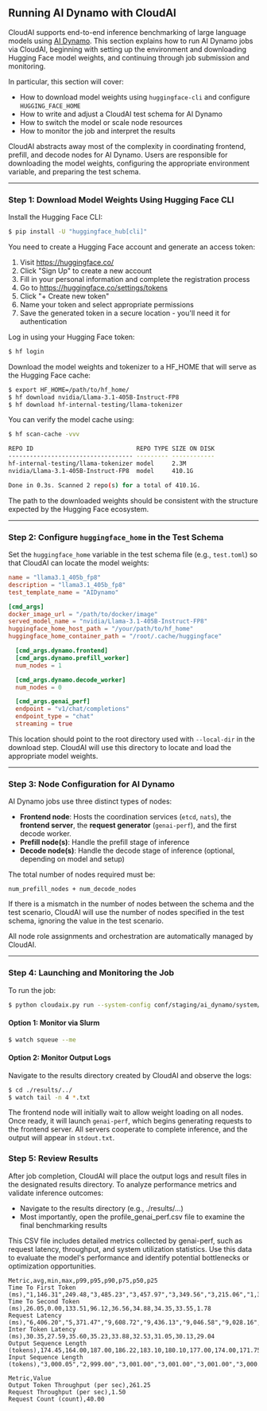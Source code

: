 ## Running AI Dynamo with CloudAI
CloudAI supports end-to-end inference benchmarking of large language models using [AI Dynamo](https://github.com/ai-dynamo/dynamo). This section explains how to run AI Dynamo jobs via CloudAI, beginning with setting up the environment and downloading Hugging Face model weights, and continuing through job submission and monitoring.

In particular, this section will cover:

- How to download model weights using `huggingface-cli` and configure `HUGGING_FACE_HOME`
- How to write and adjust a CloudAI test schema for AI Dynamo
- How to switch the model or scale node resources
- How to monitor the job and interpret the results

CloudAI abstracts away most of the complexity in coordinating frontend, prefill, and decode nodes for AI Dynamo. Users are responsible for downloading the model weights, configuring the appropriate environment variable, and preparing the test schema.

---

### Step 1: Download Model Weights Using Hugging Face CLI

Install the Hugging Face CLI:

```bash
$ pip install -U "huggingface_hub[cli]"
```

You need to create a Hugging Face account and generate an access token:

1. Visit https://huggingface.co/
2. Click "Sign Up" to create a new account
3. Fill in your personal information and complete the registration process
4. Go to https://huggingface.co/settings/tokens
5. Click "+ Create new token"
6. Name your token and select appropriate permissions
7. Save the generated token in a secure location - you'll need it for authentication

Log in using your Hugging Face token:

```bash
$ hf login
```

Download the model weights and tokenizer to a HF_HOME that will serve as the Hugging Face cache:

```bash
$ export HF_HOME=/path/to/hf_home/
$ hf download nvidia/Llama-3.1-405B-Instruct-FP8
$ hf download hf-internal-testing/llama-tokenizer
```

You can verify the model cache using:

```bash
$ hf scan-cache -vvv

REPO ID                             REPO TYPE SIZE ON DISK
----------------------------------- --------- ------------
hf-internal-testing/llama-tokenizer model     2.3M
nvidia/Llama-3.1-405B-Instruct-FP8  model     410.1G

Done in 0.3s. Scanned 2 repo(s) for a total of 410.1G.
```

The path to the downloaded weights should be consistent with the structure expected by the Hugging Face ecosystem.

---

### Step 2: Configure `huggingface_home` in the Test Schema

Set the `huggingface_home` variable in the test schema file (e.g., `test.toml`) so that CloudAI can locate the model weights:

```toml
name = "llama3.1_405b_fp8"
description = "llama3.1_405b_fp8"
test_template_name = "AIDynamo"

[cmd_args]
docker_image_url = "/path/to/docker/image"
served_model_name = "nvidia/Llama-3.1-405B-Instruct-FP8"
huggingface_home_host_path = "/your/path/to/hf_home"
huggingface_home_container_path = "/root/.cache/huggingface"

  [cmd_args.dynamo.frontend]
  [cmd_args.dynamo.prefill_worker]
  num_nodes = 1

  [cmd_args.dynamo.decode_worker]
  num_nodes = 0

  [cmd_args.genai_perf]
  endpoint = "v1/chat/completions"
  endpoint_type = "chat"
  streaming = true

```

This location should point to the root directory used with `--local-dir` in the download step. CloudAI will use this directory to locate and load the appropriate model weights.

---

### Step 3: Node Configuration for AI Dynamo

AI Dynamo jobs use three distinct types of nodes:

- **Frontend node**: Hosts the coordination services (`etcd`, `nats`), the **frontend server**, the **request generator** (`genai-perf`), and the first decode worker.
- **Prefill node(s)**: Handle the prefill stage of inference
- **Decode node(s)**: Handle the decode stage of inference (optional, depending on model and setup)

The total number of nodes required must be:

```
num_prefill_nodes + num_decode_nodes
```

If there is a mismatch in the number of nodes between the schema and the test scenario, CloudAI will use the number of nodes specified in the test schema, ignoring the value in the test scenario.

All node role assignments and orchestration are automatically managed by CloudAI.

---

### Step 4: Launching and Monitoring the Job

To run the job:

```bash
$ python cloudaix.py run --system-config conf/staging/ai_dynamo/system/oci.toml --tests-dir conf/staging/ai_dynamo/test --test-scenario conf/staging/ai_dynamo/test_scenario/ai_dynamo.toml
```

#### Option 1: Monitor via Slurm

```bash
$ watch squeue --me
```

#### Option 2: Monitor Output Logs

Navigate to the results directory created by CloudAI and observe the logs:

```bash
$ cd ./results/../
$ watch tail -n 4 *.txt
```

The frontend node will initially wait to allow weight loading on all nodes. Once ready, it will launch `genai-perf`, which begins generating requests to the frontend server. All servers cooperate to complete inference, and the output will appear in `stdout.txt`.

### Step 5: Review Results
After job completion, CloudAI will place the output logs and result files in the designated results directory. To analyze performance metrics and validate inference outcomes:

- Navigate to the results directory (e.g., ./results/...)
- Most importantly, open the profile_genai_perf.csv file to examine the final benchmarking results

This CSV file includes detailed metrics collected by genai-perf, such as request latency, throughput, and system utilization statistics. Use this data to evaluate the model's performance and identify potential bottlenecks or optimization opportunities.

```
Metric,avg,min,max,p99,p95,p90,p75,p50,p25
Time To First Token (ms),"1,146.31",249.48,"3,485.23","3,457.97","3,349.56","3,215.06","1,330.93",640.07,286.52
Time To Second Token (ms),26.05,0.00,133.51,96.12,36.56,34.88,34.35,33.55,1.78
Request Latency (ms),"6,406.20","5,371.47","9,608.72","9,436.13","9,046.58","9,028.16","6,549.60","5,690.23","5,493.63"
Inter Token Latency (ms),30.35,27.59,35.60,35.23,33.88,32.53,31.05,30.13,29.04
Output Sequence Length (tokens),174.45,164.00,187.00,186.22,183.10,180.10,177.00,174.00,171.75
Input Sequence Length (tokens),"3,000.05","2,999.00","3,001.00","3,001.00","3,001.00","3,000.00","3,000.00","3,000.00","3,000.00"

Metric,Value
Output Token Throughput (per sec),261.25
Request Throughput (per sec),1.50
Request Count (count),40.00
```
